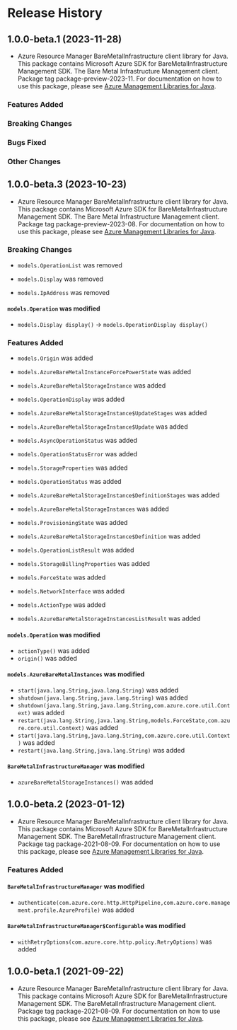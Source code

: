 # Release History

## 1.0.0-beta.1 (2023-11-28)

- Azure Resource Manager BareMetalInfrastructure client library for Java. This package contains Microsoft Azure SDK for BareMetalInfrastructure Management SDK. The Bare Metal Infrastructure Management client. Package tag package-preview-2023-11. For documentation on how to use this package, please see [Azure Management Libraries for Java](https://aka.ms/azsdk/java/mgmt).

### Features Added

### Breaking Changes

### Bugs Fixed

### Other Changes

## 1.0.0-beta.3 (2023-10-23)

- Azure Resource Manager BareMetalInfrastructure client library for Java. This package contains Microsoft Azure SDK for BareMetalInfrastructure Management SDK. The Bare Metal Infrastructure Management client. Package tag package-preview-2023-08. For documentation on how to use this package, please see [Azure Management Libraries for Java](https://aka.ms/azsdk/java/mgmt).

### Breaking Changes

* `models.OperationList` was removed

* `models.Display` was removed

* `models.IpAddress` was removed

#### `models.Operation` was modified

* `models.Display display()` -> `models.OperationDisplay display()`

### Features Added

* `models.Origin` was added

* `models.AzureBareMetalInstanceForcePowerState` was added

* `models.AzureBareMetalStorageInstance` was added

* `models.OperationDisplay` was added

* `models.AzureBareMetalStorageInstance$UpdateStages` was added

* `models.AzureBareMetalStorageInstance$Update` was added

* `models.AsyncOperationStatus` was added

* `models.OperationStatusError` was added

* `models.StorageProperties` was added

* `models.OperationStatus` was added

* `models.AzureBareMetalStorageInstance$DefinitionStages` was added

* `models.AzureBareMetalStorageInstances` was added

* `models.ProvisioningState` was added

* `models.AzureBareMetalStorageInstance$Definition` was added

* `models.OperationListResult` was added

* `models.StorageBillingProperties` was added

* `models.ForceState` was added

* `models.NetworkInterface` was added

* `models.ActionType` was added

* `models.AzureBareMetalStorageInstancesListResult` was added

#### `models.Operation` was modified

* `actionType()` was added
* `origin()` was added

#### `models.AzureBareMetalInstances` was modified

* `start(java.lang.String,java.lang.String)` was added
* `shutdown(java.lang.String,java.lang.String)` was added
* `shutdown(java.lang.String,java.lang.String,com.azure.core.util.Context)` was added
* `restart(java.lang.String,java.lang.String,models.ForceState,com.azure.core.util.Context)` was added
* `start(java.lang.String,java.lang.String,com.azure.core.util.Context)` was added
* `restart(java.lang.String,java.lang.String)` was added

#### `BareMetalInfrastructureManager` was modified

* `azureBareMetalStorageInstances()` was added

## 1.0.0-beta.2 (2023-01-12)

- Azure Resource Manager BareMetalInfrastructure client library for Java. This package contains Microsoft Azure SDK for BareMetalInfrastructure Management SDK. The BareMetalInfrastructure Management client. Package tag package-2021-08-09. For documentation on how to use this package, please see [Azure Management Libraries for Java](https://aka.ms/azsdk/java/mgmt).

### Features Added

#### `BareMetalInfrastructureManager` was modified

* `authenticate(com.azure.core.http.HttpPipeline,com.azure.core.management.profile.AzureProfile)` was added

#### `BareMetalInfrastructureManager$Configurable` was modified

* `withRetryOptions(com.azure.core.http.policy.RetryOptions)` was added

## 1.0.0-beta.1 (2021-09-22)

- Azure Resource Manager BareMetalInfrastructure client library for Java. This package contains Microsoft Azure SDK for BareMetalInfrastructure Management SDK. The BareMetalInfrastructure Management client. Package tag package-2021-08-09. For documentation on how to use this package, please see [Azure Management Libraries for Java](https://aka.ms/azsdk/java/mgmt).

